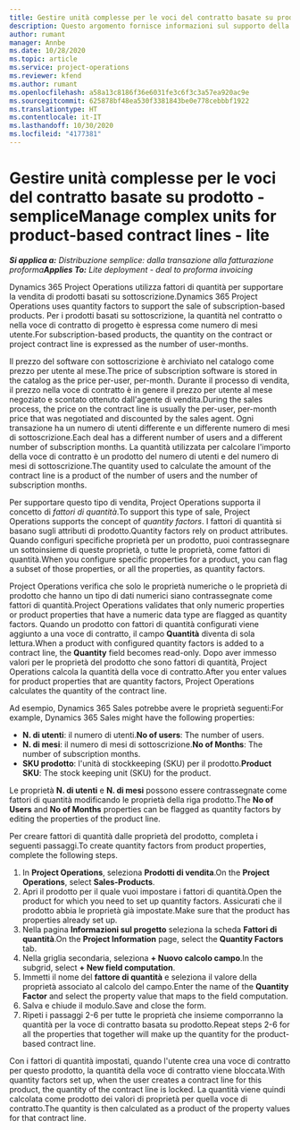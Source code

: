 ```yaml
---
title: Gestire unità complesse per le voci del contratto basate su prodotto - semplice
description: Questo argomento fornisce informazioni sul supporto della vendita di prodotti basati su abbonamento.
author: rumant
manager: Annbe
ms.date: 10/28/2020
ms.topic: article
ms.service: project-operations
ms.reviewer: kfend
ms.author: rumant
ms.openlocfilehash: a58a13c8186f36e6031fe3c6f3c3a57ea920ac9e
ms.sourcegitcommit: 625878bf48ea530f3381843be0e778cebbbf1922
ms.translationtype: HT
ms.contentlocale: it-IT
ms.lasthandoff: 10/30/2020
ms.locfileid: "4177381"
---
```

# <a name="manage-complex-units-for-product-based-contract-lines---lite"></a><span data-ttu-id="9ae1b-103">Gestire unità complesse per le voci del contratto basate su prodotto - semplice</span><span class="sxs-lookup"><span data-stu-id="9ae1b-103">Manage complex units for product-based contract lines - lite</span></span>

<span data-ttu-id="9ae1b-104">_**Si applica a:** Distribuzione semplice: dalla transazione alla fatturazione proforma_</span><span class="sxs-lookup"><span data-stu-id="9ae1b-104">_**Applies To:** Lite deployment - deal to proforma invoicing_</span></span>

<span data-ttu-id="9ae1b-105">Dynamics 365 Project Operations utilizza fattori di quantità per supportare la vendita di prodotti basati su sottoscrizione.</span><span class="sxs-lookup"><span data-stu-id="9ae1b-105">Dynamics 365 Project Operations uses quantity factors to support the sale of subscription-based products.</span></span> <span data-ttu-id="9ae1b-106">Per i prodotti basati su sottoscrizione, la quantità nel contratto o nella voce di contratto di progetto è espressa come numero di mesi utente.</span><span class="sxs-lookup"><span data-stu-id="9ae1b-106">For subscription-based products, the quantity on the contract or project contract line is expressed as the number of user-months.</span></span>

<span data-ttu-id="9ae1b-107">Il prezzo del software con sottoscrizione è archiviato nel catalogo come prezzo per utente al mese.</span><span class="sxs-lookup"><span data-stu-id="9ae1b-107">The price of subscription software is stored in the catalog as the price per-user, per-month.</span></span> <span data-ttu-id="9ae1b-108">Durante il processo di vendita, il prezzo nella voce di contratto è in genere il prezzo per utente al mese negoziato e scontato ottenuto dall'agente di vendita.</span><span class="sxs-lookup"><span data-stu-id="9ae1b-108">During the sales process, the price on the contract line is usually the per-user, per-month price that was negotiated and discounted by the sales agent.</span></span> <span data-ttu-id="9ae1b-109">Ogni transazione ha un numero di utenti differente e un differente numero di mesi di sottoscrizione.</span><span class="sxs-lookup"><span data-stu-id="9ae1b-109">Each deal has a different number of users and a different number of subscription months.</span></span> <span data-ttu-id="9ae1b-110">La quantità utilizzata per calcolare l'importo della voce di contratto è un prodotto del numero di utenti e del numero di mesi di sottoscrizione.</span><span class="sxs-lookup"><span data-stu-id="9ae1b-110">The quantity used to calculate the amount of the contract line is a product of the number of users and the number of subscription months.</span></span>

<span data-ttu-id="9ae1b-111">Per supportare questo tipo di vendita, Project Operations supporta il concetto di *fattori di quantità*.</span><span class="sxs-lookup"><span data-stu-id="9ae1b-111">To support this type of sale, Project Operations supports the concept of *quantity factors*.</span></span> <span data-ttu-id="9ae1b-112">I fattori di quantità si basano sugli attributi di prodotto.</span><span class="sxs-lookup"><span data-stu-id="9ae1b-112">Quantity factors rely on product attributes.</span></span> <span data-ttu-id="9ae1b-113">Quando configuri specifiche proprietà per un prodotto, puoi contrassegnare un sottoinsieme di queste proprietà, o tutte le proprietà, come fattori di quantità.</span><span class="sxs-lookup"><span data-stu-id="9ae1b-113">When you configure specific properties for a product, you can flag a subset of those properties, or all the properties, as quantity factors.</span></span>

<span data-ttu-id="9ae1b-114">Project Operations verifica che solo le proprietà numeriche o le proprietà di prodotto che hanno un tipo di dati numerici siano contrassegnate come fattori di quantità.</span><span class="sxs-lookup"><span data-stu-id="9ae1b-114">Project Operations validates that only numeric properties or product properties that have a numeric data type are flagged as quantity factors.</span></span> <span data-ttu-id="9ae1b-115">Quando un prodotto con fattori di quantità configurati viene aggiunto a una voce di contratto, il campo **Quantità** diventa di sola lettura.</span><span class="sxs-lookup"><span data-stu-id="9ae1b-115">When a product with configured quantity factors is added to a contract line, the **Quantity** field  becomes read-only.</span></span> <span data-ttu-id="9ae1b-116">Dopo aver immesso valori per le proprietà del prodotto che sono fattori di quantità, Project Operations calcola la quantità della voce di contratto.</span><span class="sxs-lookup"><span data-stu-id="9ae1b-116">After you enter values for product properties that are quantity factors, Project Operations calculates the quantity of the contract line.</span></span>

<span data-ttu-id="9ae1b-117">Ad esempio, Dynamics 365 Sales potrebbe avere le proprietà seguenti:</span><span class="sxs-lookup"><span data-stu-id="9ae1b-117">For example, Dynamics 365 Sales might have the following properties:</span></span>

- <span data-ttu-id="9ae1b-118">**N. di utenti**: il numero di utenti.</span><span class="sxs-lookup"><span data-stu-id="9ae1b-118">**No of users**: The number of users.</span></span>
- <span data-ttu-id="9ae1b-119">**N. di mesi**: il numero di mesi di sottoscrizione.</span><span class="sxs-lookup"><span data-stu-id="9ae1b-119">**No of Months**: The number of subscription months.</span></span>
- <span data-ttu-id="9ae1b-120">**SKU prodotto**: l'unità di stockkeeping (SKU) per il prodotto.</span><span class="sxs-lookup"><span data-stu-id="9ae1b-120">**Product SKU**: The stock keeping unit (SKU) for the product.</span></span>

<span data-ttu-id="9ae1b-121">Le proprietà **N. di utenti** e **N. di mesi** possono essere contrassegnate come fattori di quantità modificando le proprietà della riga prodotto.</span><span class="sxs-lookup"><span data-stu-id="9ae1b-121">The **No of Users** and **No of Months** properties can be flagged as quantity factors by editing the properties of the product line.</span></span>

<span data-ttu-id="9ae1b-122">Per creare fattori di quantità dalle proprietà del prodotto, completa i seguenti passaggi.</span><span class="sxs-lookup"><span data-stu-id="9ae1b-122">To create quantity factors from product properties, complete the following steps.</span></span>

1. <span data-ttu-id="9ae1b-123">In **Project Operations**, seleziona **Prodotti di vendita**.</span><span class="sxs-lookup"><span data-stu-id="9ae1b-123">On the **Project Operations**, select **Sales-Products**.</span></span>
2. <span data-ttu-id="9ae1b-124">Apri il prodotto per il quale vuoi impostare i fattori di quantità.</span><span class="sxs-lookup"><span data-stu-id="9ae1b-124">Open the product for which you need to set up quantity factors.</span></span> <span data-ttu-id="9ae1b-125">Assicurati che il prodotto abbia le proprietà già impostate.</span><span class="sxs-lookup"><span data-stu-id="9ae1b-125">Make sure that the product has properties already set up.</span></span>
3. <span data-ttu-id="9ae1b-126">Nella pagina **Informazioni sul progetto** seleziona la scheda **Fattori di quantità**.</span><span class="sxs-lookup"><span data-stu-id="9ae1b-126">On the **Project Information** page, select the **Quantity Factors** tab.</span></span>
4. <span data-ttu-id="9ae1b-127">Nella griglia secondaria, seleziona **+ Nuovo calcolo campo**.</span><span class="sxs-lookup"><span data-stu-id="9ae1b-127">In the subgrid, select **+ New field computation**.</span></span>
5. <span data-ttu-id="9ae1b-128">Immetti il nome del **fattore di quantità** e seleziona il valore della proprietà associato al calcolo del campo.</span><span class="sxs-lookup"><span data-stu-id="9ae1b-128">Enter the name of the **Quantity Factor** and select the property value that maps to the field computation.</span></span>
6. <span data-ttu-id="9ae1b-129">Salva e chiude il modulo.</span><span class="sxs-lookup"><span data-stu-id="9ae1b-129">Save and close the form.</span></span>
7. <span data-ttu-id="9ae1b-130">Ripeti i passaggi 2-6 per tutte le proprietà che insieme comporranno la quantità per la voce di contratto basata su prodotto.</span><span class="sxs-lookup"><span data-stu-id="9ae1b-130">Repeat steps 2-6 for all the properties that together will make up the quantity for the product-based contract line.</span></span>

<span data-ttu-id="9ae1b-131">Con i fattori di quantità impostati, quando l'utente crea una voce di contratto per questo prodotto, la quantità della voce di contratto viene bloccata.</span><span class="sxs-lookup"><span data-stu-id="9ae1b-131">With quantity factors set up, when the user creates a contract line for this product, the quantity of the contract line is locked.</span></span> <span data-ttu-id="9ae1b-132">La quantità viene quindi calcolata come prodotto dei valori di proprietà per quella voce di contratto.</span><span class="sxs-lookup"><span data-stu-id="9ae1b-132">The quantity is then calculated as a product of the property values for that contract line.</span></span>
